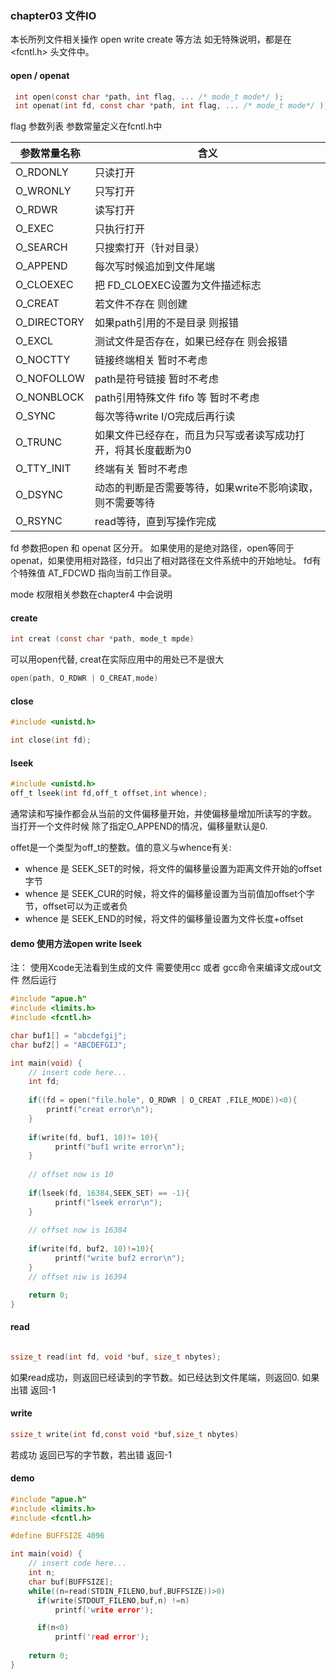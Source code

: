 ###  chapter03 文件IO

本长所列文件相关操作 open write create 等方法 如无特殊说明，都是在<fcntl.h> 头文件中。

#### open / openat
```c
 int open(const char *path, int flag, ... /* mode_t mode*/ );
 int openat(int fd, const char *path, int flag, ... /* mode_t mode*/ );
```
flag 参数列表 参数常量定义在fcntl.h中

参数常量名称 | 含义
---------- | ---
O_RDONLY   | 只读打开
O_WRONLY   | 只写打开
O_RDWR     | 读写打开 
O_EXEC     | 只执行打开
O_SEARCH   | 只搜索打开（针对目录）
O_APPEND   | 每次写时候追加到文件尾端
O_CLOEXEC  | 把 FD_CLOEXEC设置为文件描述标志
O_CREAT    | 若文件不存在 则创建
O_DIRECTORY| 如果path引用的不是目录 则报错
O_EXCL     | 测试文件是否存在，如果已经存在 则会报错
O_NOCTTY   | 链接终端相关 暂时不考虑
O_NOFOLLOW | path是符号链接 暂时不考虑
O_NONBLOCK | path引用特殊文件 fifo 等 暂时不考虑
O_SYNC     | 每次等待write I/O完成后再行读
O_TRUNC    | 如果文件已经存在，而且为只写或者读写成功打开，将其长度截断为0
O_TTY_INIT | 终端有关 暂时不考虑
O_DSYNC    | 动态的判断是否需要等待，如果write不影响读取，则不需要等待
O_RSYNC    | read等待，直到写操作完成

fd 参数把open 和 openat 区分开。 如果使用的是绝对路径，open等同于openat，如果使用相对路径，fd只出了相对路径在文件系统中的开始地址。
fd有个特殊值 AT_FDCWD 指向当前工作目录。

mode 权限相关参数在chapter4 中会说明

#### create
```c
int creat (const char *path, mode_t mpde)
```
可以用open代替, creat在实际应用中的用处已不是很大

```c
open(path, O_RDWR | O_CREAT,mode)
```

#### close

```c
#include <unistd.h>

int close(int fd);
```

#### lseek 

```c
#include <unistd.h>
off_t lseek(int fd,off_t offset,int whence);
```
通常读和写操作都会从当前的文件偏移量开始，并使偏移量增加所读写的字数。 当打开一个文件时候 除了指定O_APPEND的情况，偏移量默认是0.

offet是一个类型为off_t的整数。值的意义与whence有关:
* whence 是 SEEK_SET的时候，将文件的偏移量设置为距离文件开始的offset字节
* whence 是 SEEK_CUR的时候，将文件的偏移量设置为当前值加offset个字节，offset可以为正或者负
* whence 是 SEEK_END的时候，将文件的偏移量设置为文件长度+offset


#### demo 使用方法open write lseek

注： 使用Xcode无法看到生成的文件 需要使用cc 或者 gcc命令来编译文成out文件 然后运行
```c
#include "apue.h"
#include <limits.h>
#include <fcntl.h>

char buf1[] = "abcdefgij";
char buf2[] = "ABCDEFGIJ";

int main(void) {
    // insert code here...
    int fd;
    
    if((fd = open("file.hole", O_RDWR | O_CREAT ,FILE_MODE))<0){
        printf("creat error\n");
    }
    
    if(write(fd, buf1, 10)!= 10){
          printf("buf1 write error\n");
    }
    
    // offset now is 10
    
    if(lseek(fd, 16384,SEEK_SET) == -1){
          printf("lseek error\n");
    }
    
    // offset now is 16384
    
    if(write(fd, buf2, 10)!=10){
          printf("write buf2 error\n");
    }
    // offset niw is 16394

    return 0;
}

```

#### read

```c

ssize_t read(int fd, void *buf, size_t nbytes);

```
如果read成功，则返回已经读到的字节数。如已经达到文件尾端，则返回0. 如果出错 返回-1

#### write
```c
ssize_t write(int fd,const void *buf,size_t nbytes)
```
若成功 返回已写的字节数，若出错 返回-1

#### demo
```c
#include "apue.h"
#include <limits.h>
#include <fcntl.h>

#define BUFFSIZE 4096

int main(void) {
    // insert code here...
    int n;
    char buf[BUFFSIZE];
    while((n=read(STDIN_FILENO,buf,BUFFSIZE))>0)
      if(write(STDOUT_FILENO,buf,n) !=n)
          printf('write error');

      if(n<0)
          printf('read error');
    
    return 0;
}

```
